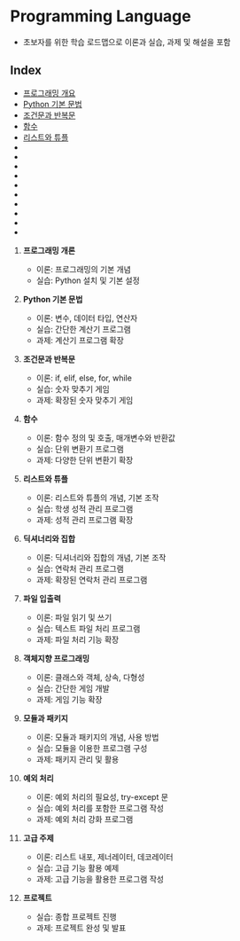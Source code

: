 # Programming Language 
- 초보자를 위한 학습 로드맵으로 이론과 실습, 과제 및 해설을 포함

## Index
- [프로그래밍 개요](./01.md)
- [Python 기본 문법](./02.md)
- [조건문과 반복문](./03.md)
- [함수](./04.md)
- [리스트와 튜플](./05.md)
- [](./06.md)
- [](./07.md)
- [](./08.md)
- [](./09.md)
- [](./10.md)
- [](./11.md)
- [](./12.md)
- [](./13.md)
- [](./14.md)
- [](./15.md)

1. **프로그래밍 개론**
    - 이론: 프로그래밍의 기본 개념
    - 실습: Python 설치 및 기본 설정

2. **Python 기본 문법**
    - 이론: 변수, 데이터 타입, 연산자
    - 실습: 간단한 계산기 프로그램
    - 과제: 계산기 프로그램 확장

3. **조건문과 반복문**
    - 이론: if, elif, else, for, while
    - 실습: 숫자 맞추기 게임
    - 과제: 확장된 숫자 맞추기 게임

4. **함수**
    - 이론: 함수 정의 및 호출, 매개변수와 반환값
    - 실습: 단위 변환기 프로그램
    - 과제: 다양한 단위 변환기 확장

5. **리스트와 튜플**
    - 이론: 리스트와 튜플의 개념, 기본 조작
    - 실습: 학생 성적 관리 프로그램
    - 과제: 성적 관리 프로그램 확장

6. **딕셔너리와 집합**
    - 이론: 딕셔너리와 집합의 개념, 기본 조작
    - 실습: 연락처 관리 프로그램
    - 과제: 확장된 연락처 관리 프로그램

7. **파일 입출력**
    - 이론: 파일 읽기 및 쓰기
    - 실습: 텍스트 파일 처리 프로그램
    - 과제: 파일 처리 기능 확장

8. **객체지향 프로그래밍**
    - 이론: 클래스와 객체, 상속, 다형성
    - 실습: 간단한 게임 개발
    - 과제: 게임 기능 확장

9. **모듈과 패키지**
    - 이론: 모듈과 패키지의 개념, 사용 방법
    - 실습: 모듈을 이용한 프로그램 구성
    - 과제: 패키지 관리 및 활용

10. **예외 처리**
    - 이론: 예외 처리의 필요성, try-except 문
    - 실습: 예외 처리를 포함한 프로그램 작성
    - 과제: 예외 처리 강화 프로그램

11. **고급 주제**
    - 이론: 리스트 내포, 제너레이터, 데코레이터
    - 실습: 고급 기능 활용 예제
    - 과제: 고급 기능을 활용한 프로그램 작성

12. **프로젝트**
    - 실습: 종합 프로젝트 진행
    - 과제: 프로젝트 완성 및 발표
